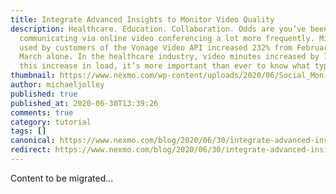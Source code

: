 ```yaml
---
title: Integrate Advanced Insights to Monitor Video Quality
description: Healthcare. Education. Collaboration. Odds are you’ve been
  communicating via online video conferencing a lot more frequently. Minutes
  used by customers of the Vonage Video API increased 232% from February to
  March alone. In the healthcare industry, video minutes increased by 727%. With
  this increase in load, it’s more important than ever to know what type […]
thumbnail: https://www.nexmo.com/wp-content/uploads/2020/06/Social_Monitor-Video-Quality_1200x627.png
author: michaeljolley
published: true
published_at: 2020-06-30T13:39:26
comments: true
category: tutorial
tags: []
canonical: https://www.nexmo.com/blog/2020/06/30/integrate-advanced-insights-to-monitor-video-quality
redirect: https://www.nexmo.com/blog/2020/06/30/integrate-advanced-insights-to-monitor-video-quality
---
```

Content to be migrated...
